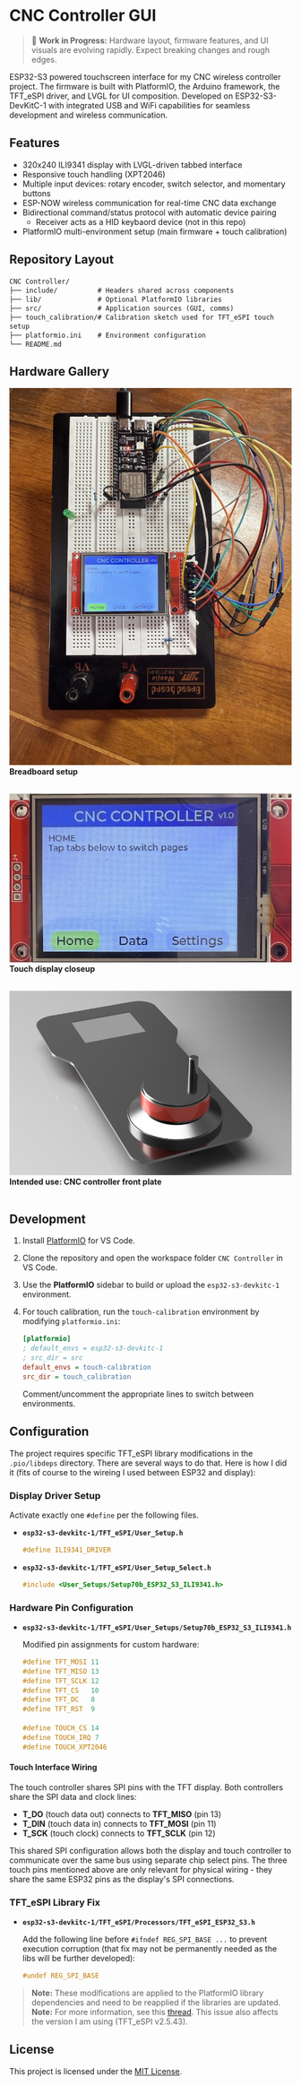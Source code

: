 # CNC Controller GUI

> 🚧 **Work in Progress:** Hardware layout, firmware features, and UI visuals are evolving rapidly. Expect breaking changes and rough edges.

ESP32-S3 powered touchscreen interface for my CNC wireless controller project. The firmware is built with PlatformIO, the Arduino framework, the TFT_eSPI driver, and LVGL for UI composition.
Developed on ESP32-S3-DevKitC-1 with integrated USB and WiFi capabilities for seamless development and wireless communication.

## Features

- 320x240 ILI9341 display with LVGL-driven tabbed interface
- Responsive touch handling (XPT2046)
- Multiple input devices: rotary encoder, switch selector, and momentary buttons
- ESP-NOW wireless communication for real-time CNC data exchange
- Bidirectional command/status protocol with automatic device pairing
  - Receiver acts as a HID keybaord device (not in this repo)
- PlatformIO multi-environment setup (main firmware + touch calibration)

## Repository Layout

```text
CNC Controller/
├── include/          # Headers shared across components
├── lib/              # Optional PlatformIO libraries
├── src/              # Application sources (GUI, comms)
├── touch_calibration/# Calibration sketch used for TFT_eSPI touch setup
├── platformio.ini    # Environment configuration
└── README.md

```

## Hardware Gallery

![](docs/images/breadboard_setup.jpg)
**Breadboard setup**
<br><br>

![](docs/images/touch_display_closeup.jpg)
**Touch display closeup**
<br><br>

![](docs/images/CNC_controller.jpg)
**Intended use: CNC controller front plate**
<br><br>

## Development

1. Install [PlatformIO](https://platformio.org/install/ide?install=vscode) for VS Code.
2. Clone the repository and open the workspace folder `CNC Controller` in VS Code.
3. Use the **PlatformIO** sidebar to build or upload the `esp32-s3-devkitc-1` environment.
4. For touch calibration, run the `touch-calibration` environment by modifying `platformio.ini`:

    ```ini
    [platformio]
    ; default_envs = esp32-s3-devkitc-1
    ; src_dir = src
    default_envs = touch-calibration
    src_dir = touch_calibration
    ```

    Comment/uncomment the appropriate lines to switch between environments.

## Configuration

The project requires specific TFT_eSPI library modifications in the `.pio/libdeps` directory. There are several ways to do that. Here is how I did it (fits of course to the wireing I used between ESP32 and display):

### Display Driver Setup

Activate exactly one `#define` per the following files.

- **`esp32-s3-devkitc-1/TFT_eSPI/User_Setup.h`**
    ```c
    #define ILI9341_DRIVER
    ```

- **`esp32-s3-devkitc-1/TFT_eSPI/User_Setup_Select.h`**

    ```c
    #include <User_Setups/Setup70b_ESP32_S3_ILI9341.h>
    ```

### Hardware Pin Configuration

- **`esp32-s3-devkitc-1/TFT_eSPI/User_Setups/Setup70b_ESP32_S3_ILI9341.h`**

    Modified pin assignments for custom hardware:

    ```c
    #define TFT_MOSI 11
    #define TFT_MISO 13
    #define TFT_SCLK 12
    #define TFT_CS   10
    #define TFT_DC   8
    #define TFT_RST  9

    #define TOUCH_CS 14
    #define TOUCH_IRQ 7
    #define TOUCH_XPT2046
    ```

#### Touch Interface Wiring

The touch controller shares SPI pins with the TFT display. Both controllers share the SPI data and clock lines:

- **T_DO** (touch data out) connects to **TFT_MISO** (pin 13)
- **T_DIN** (touch data in) connects to **TFT_MOSI** (pin 11)
- **T_SCK** (touch clock) connects to **TFT_SCLK** (pin 12)

This shared SPI configuration allows both the display and touch controller to communicate over the same bus using separate chip select pins. The three touch pins mentioned above are only relevant for physical wiring - they share the same ESP32 pins as the display's SPI connections.

### TFT_eSPI Library Fix

- **`esp32-s3-devkitc-1/TFT_eSPI/Processors/TFT_eSPI_ESP32_S3.h`**

    Add the following line before `#ifndef REG_SPI_BASE ...` to prevent execution corruption (that fix may not be permanently needed as the libs will be further developed):

    ```c
    #undef REG_SPI_BASE
    ```

> **Note:** These modifications are applied to the PlatformIO library dependencies and need to be reapplied if the libraries are updated.
> **Note:** For more information, see this [thread](https://github.com/Bodmer/TFT_eSPI/issues/3743). This issue also affects the version I am using (TFT_eSPI v2.5.43).

## License

This project is licensed under the [MIT License](LICENSE).
